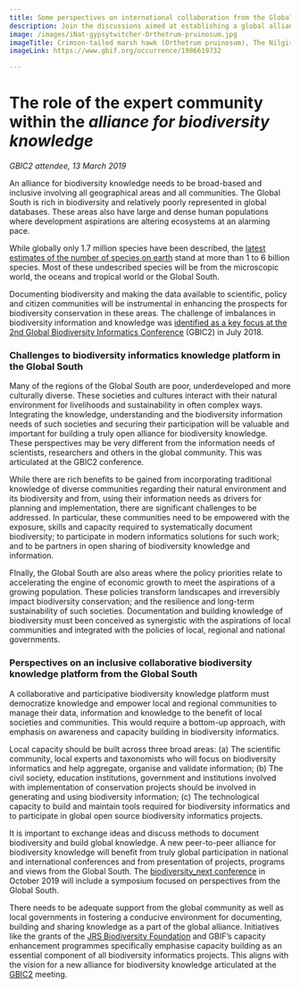 ```yaml
---
title: Some perspectives on international collaboration from the Global South
description: Join the discussions aimed at establishing a global alliance for biodiversity knowledge
image: /images/iNat-gypsytwitcher-Orthetrum-pruinosum.jpg
imageTitle: Crimson-tailed marsh hawk (Orthetrum pruinosum), The Nilgiris, Tamil Nadu, India, 9 Jan 2019. Photo by gypsytwitgher CC BY-NC 4.0.
imageLink: https://www.gbif.org/occurrence/1986619732

---
```

# The role of the expert community within the _alliance for biodiversity knowledge_
_GBIC2 attendee, 13 March 2019_

An alliance for biodiversity knowledge needs to be broad-based and inclusive involving all geographical areas and all communities. The Global South is rich in biodiversity and relatively poorly represented in global databases. These areas also have large and dense human  populations where development aspirations  are altering ecosystems at an alarming pace. 

While globally only 1.7 million species have been described, the [latest estimates of the number of species on earth](https://doi.org/10.1086/693564) stand at more than 1 to 6 billion species. Most of these undescribed species will be from the microscopic world, the oceans and tropical world or the Global South. 

Documenting biodiversity and making the data available to scientific, policy and citizen  communities will be instrumental in enhancing the prospects for biodiversity conservation in these areas. The challenge of imbalances in biodiversity information and knowledge was [identified as a key focus at the 2nd Global Biodiversity Informatics Conference](https://doi.org/10.3897/BDJ.7.e33679) (GBIC2) in July 2018. 

### Challenges to biodiversity informatics knowledge platform in the Global South

Many of the regions of the Global South are poor, underdeveloped and more culturally diverse. These societies and cultures interact with their natural environment for livelihoods and sustainability in often complex ways. Integrating the knowledge, understanding and the biodiversity information needs of such societies and securing their participation will be valuable and important for building a truly open alliance for biodiversity knowledge. These perspectives may be very different from the information needs of scientists, researchers and others in the global community. This was articulated at the GBIC2 conference. 

While there are rich benefits to be gained from incorporating traditional knowledge of diverse communities regarding their natural environment and its biodiversity and from, using their information needs as drivers for planning and implementation, there are significant challenges to be addressed. In particular, these communities need to be empowered with the exposure, skills and  capacity required to systematically document biodiversity; to participate in modern informatics solutions for such work; and to be partners in open sharing of biodiversity knowledge and information. 

FInally, the Global South are also areas where the policy priorities relate to accelerating the engine of economic growth to meet the aspirations of a growing population. These policies transform landscapes and irreversibly impact biodiversity conservation; and the resilience and long-term sustainability of such societies. Documentation and building knowledge of biodiversity must been conceived as synergistic with the aspirations of local communities and integrated with the policies of local, regional and national governments. 

### Perspectives on an inclusive collaborative biodiversity knowledge platform from the Global South

A collaborative and participative biodiversity knowledge platform must democratize knowledge and empower local and regional communities to manage their data, information and knowledge to the benefit of local societies and communities. This would require a bottom-up approach, with emphasis on awareness and capacity building in biodiversity informatics. 

Local capacity should be built across three broad areas: (a) The scientific community, local experts and taxonomists who will focus on biodiversity informatics and help aggregate, organise and validate information; (b) The civil society, education institutions, government and institutions involved with implementation of conservation projects should be involved in generating and using biodiversity information; (c) The technological capacity to build and maintain tools required for biodiversity informatics and to participate in global open source biodiversity informatics projects. 

It is important to exchange ideas and discuss methods to document biodiversity and build global knowledge. A new peer-to-peer alliance for biodiversity knowledge will benefit from truly global participation in national and international conferences and from presentation of projects, programs and views from the Global South. The [biodiversity_next conference](https://biodiversitynext.org/list-of-symposia-and-workshops) in October 2019 will include a symposium focused on perspectives from the Global South. 

There needs to be adequate support from the global community as well as local governments in fostering a conducive environment for documenting, building and sharing knowledge as a part of the global alliance. Initiatives like the grants of the [JRS Biodiversity Foundation](http://jrsbiodiversity.org) and GBIF’s capacity enhancement programmes specifically emphasise capacity building as an essential component of all biodiversity informatics projects. This aligns with the vision for a new alliance for biodiversity knowledge articulated at the [GBIC2](./en/gbic2/2018-conference) meeting. 

